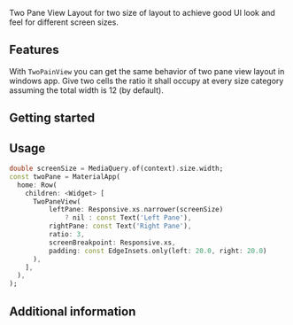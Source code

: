 Two Pane View Layout for two size of layout to achieve good UI look and feel for different screen sizes.

## Features

With `TwoPainView` you can get the same behavior of two pane view layout in windows app.
Give two cells the ratio it shall occupy at every size category assuming the total width is 12 (by default).

## Getting started

## Usage

```dart
double screenSize = MediaQuery.of(context).size.width;
const twoPane = MaterialApp(
  home: Row(
    children: <Widget> [
      TwoPaneView(
          leftPane: Responsive.xs.narrower(screenSize)
              ? nil : const Text('Left Pane'),
          rightPane: const Text('Right Pane'),
          ratio: 3,
          screenBreakpoint: Responsive.xs,
          padding: const EdgeInsets.only(left: 20.0, right: 20.0)
      ),
    ],
  ),
);
```

## Additional information
